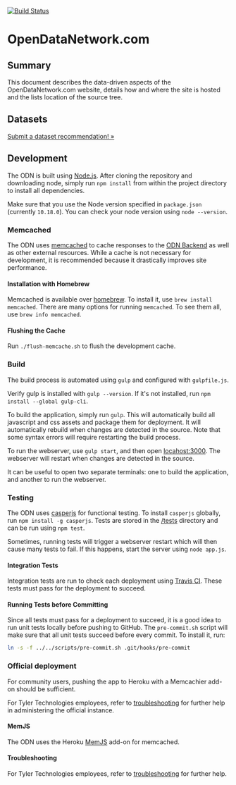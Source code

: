 
[![Build Status](https://travis-ci.org/socrata/opendatanetwork.com.svg?branch=staging)](https://travis-ci.org/socrata/opendatanetwork.com)

# OpenDataNetwork.com

## Summary

This document describes the data-driven aspects of the OpenDataNetwork.com website,
details how and where the site is hosted and the lists location of the source tree.

## Datasets

[Submit a dataset recommendation! &raquo;](https://github.com/socrata/opendatanetwork.com/issues/new?labels=data&body=Source%20Agency%3A%20Department%20of%20Redundancy%20Department%0ASource%20URL%3A%20https%3A%2F%2Fagency.gov%2Fawesome%2Fdataset%0A%0AWhy%20do%20you%20think%20this%20dataset%20would%20be%20valuable%20in%20the%20ODN%3F%3A%0A%0ALorem%20ipsum%20dolor%20sit%20amet%2C%20consectetur%20adipiscing%20elit.%20Pellentesque%20dictum%20augue%20ac%20lorem%20malesuada%20at%20rhoncus%20turpis%20condimentum.%20Maecenas%20commodo%20sem%20ac%20magna%20posuere%20ultrices.%20Proin%20ut%20felis%20ac%20odio%20consectetur%20rutrum%20vel%20quis%20sem.%0A)

## Development

The ODN is built using [Node.js](https://nodejs.org/).
After cloning the repository and downloading node,
simply run `npm install` from within the project directory
to install all dependencies.

Make sure that you use the Node version specified in `package.json` (currently `10.18.0`).
You can check your node version using `node --version`.

### Memcached

The ODN uses [memcached](https://memcached.org/)
to cache responses to the [ODN Backend](https://github.com/socrata/odn-backend)
as well as other external resources.
While a cache is not necessary for development, it is recommended
because it drastically improves site performance.

#### Installation with Homebrew

Memcached is available over [homebrew](http://brew.sh/).
To install it, use `brew install memcached`.
There are many options for running `memcached`.
To see them all, use `brew info memcached`.

#### Flushing the Cache

Run `./flush-memcache.sh` to flush the development cache.

### Build

The build process is automated using `gulp` and configured with `gulpfile.js`.

Verify gulp is installed with `gulp --version`. If it's not installed, run
`npm install --global gulp-cli`.

To build the application, simply run `gulp`. This will automatically
build all javascript and css assets and package them for deployment.
It will automatically rebuild when changes are detected in the source.
Note that some syntax errors will require restarting the build process.

To run the webserver, use `gulp start`, and then open [locahost:3000](http://localhost:3000).
The webserver will restart when changes are detected in the source.

It can be useful to open two separate terminals: one to build the application,
and another to run the webserver.

### Testing

The ODN uses [casperjs](http://casperjs.org/) for functional testing.
To install `casperjs` globally, run `npm install -g casperjs`.
Tests are stored in the [/tests](/tests) directory
and can be run using `npm test`.

Sometimes, running tests will trigger a webserver restart which
will then cause many tests to fail.
If this happens, start the server using `node app.js`.

#### Integration Tests

Integration tests are run to check each deployment using
[Travis CI](https://travis-ci.org/socrata/opendatanetwork.com).
These tests must pass for the deployment to succeed.

#### Running Tests before Committing

Since all tests must pass for a deployment to succeed,
it is a good idea to run unit tests locally before pushing to GitHub.
The `pre-commit.sh` script will make sure that all unit tests succeed before
every commit. To install it, run:

```sh
ln -s -f ../../scripts/pre-commit.sh .git/hooks/pre-commit
```

### Official deployment

For community users, pushing the app to Heroku with a Memcachier add-on should be sufficient.

For Tyler Technologies employees, refer to [troubleshooting](https://socrata.atlassian.net/wiki/spaces/ONCALL/pages/2158625000/OpsDoc+-+opendatanetwork.com)
for further help in administering the official instance.


#### MemJS

The ODN uses the Heroku [MemJS](https://github.com/alevy/memjs) add-on
for memcached.

#### Troubleshooting

For Tyler Technologies employees, refer to [troubleshooting](https://socrata.atlassian.net/wiki/spaces/ONCALL/pages/2158625000/OpsDoc+-+opendatanetwork.com)
for further help.
